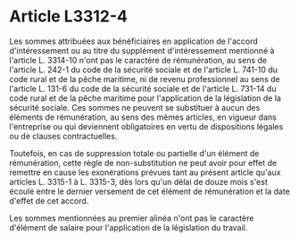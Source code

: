 # Article L3312-4

Les sommes attribuées aux bénéficiaires en application de l'accord d'intéressement ou au titre du supplément d'intéressement mentionné à l'article L. 3314-10 n'ont pas le caractère de rémunération, au sens de l'article L. 242-1 du code de la sécurité sociale et de l'article L. 741-10 du code rural et de la pêche maritime, ni de revenu professionnel au sens de l'article L. 131-6 du code de la sécurité sociale et de l'article L. 731-14 du code rural et de la pêche maritime pour l'application de la législation de la sécurité sociale. Ces sommes ne peuvent se substituer à aucun des éléments de rémunération, au sens des mêmes articles, en vigueur dans l'entreprise ou qui deviennent obligatoires en vertu de dispositions légales ou de clauses contractuelles.

Toutefois, en cas de suppression totale ou partielle d'un élément de rémunération, cette règle de non-substitution ne peut avoir pour effet de remettre en cause les exonérations prévues tant au présent article qu'aux articles L. 3315-1 à L. 3315-3, dès lors qu'un délai de douze mois s'est écoulé entre le dernier versement de cet élément de rémunération et la date d'effet de cet accord.

Les sommes mentionnées au premier alinéa n'ont pas le caractère d'élément de salaire pour l'application de la législation du travail.